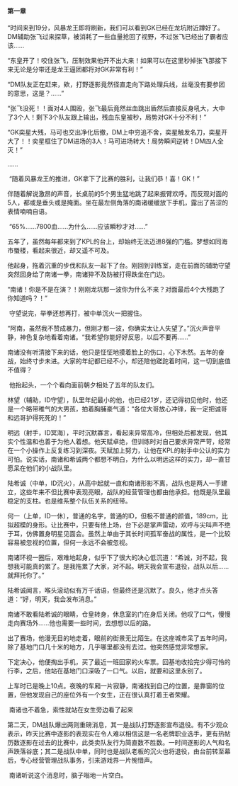 #### **第一章**

​		“时间来到19分，风暴龙王即将刷新，我们可以看到GK已经在龙坑附近蹲好了。DM辅助张飞过来探草，被消耗了一些血量抢回了视野，不过张飞已经出了霸者应该……

 

​		“东皇开了！咬住张飞，压制效果他开不出大来！如果可以在这里秒掉张飞那接下来无论是分带还是龙王逼团都将对GK非常有利！”

 

​		“DM队友正在赶来，欸，打野逐影竟然径直走向下路处理兵线，丝毫没有要参团的意思，这是？……”

 

​		“张飞没死！！面对4人围殴，张飞最后竟然丝血跳出盾然后直接反身吼大，大中了3个人！剩下3个队友跟上输出，残血东皇被秒，局势对GK十分不利！”

 

​		“GK奕星大残，马可也交出净化后撤，DM上中穷追不舍，奕星触发名刀，奕星开大了！！奕星框住了DM进场的3人！马可进场转大！局势瞬间逆转！DM四人全灭！”

 

……

 

​		“随着风暴龙王的推进，GK拿下了比赛的胜利，让我们恭！喜！GK！”

 

​		伴随着解说激昂的声音，长桌前的5个男生猛地跳了起来振臂欢呼。而反观对面的5人，都或是垂头或是掩面。坐在最左侧角落的南诸缓缓放下手机，露出了苦涩的表情喃喃自语。

 

​		“65%……7800血……为什么……应该瞬秒才对……”

 

​		五年了，虽然每年都来到了KPL的台上，却始终无法迈进8强的门槛。梦想如同海市蜃楼，看起来很近，却又遥不可及。

 

​		他起身，拖着沉重的步伐和队友一起下了台。刚回到训练室，走在前面的辅助守望突然回身给了南诸一拳，南诸猝不及防被打得跌坐在门边。

 

​		“南诸！你是不是在演？！刚刚龙坑那一波你为什么不来？对面最后4个大残跑了你知道吗？！”

 

​		守望说完，举拳还想再打，被中单沉火一把握住。

  

​		“阿南，虽然我不赞成暴力，但刚才那一波，你确实太让人失望了。”沉火声音平静，神色复杂地看着南诸。“我希望你能好好反思，以后不要再……”

 

​		南诸没有听清接下来的话，他只是怔怔地摸着脸上的伤口，心下木然。五年的奋战，始终寸步未进。大家的年纪都已经不小，却还陪他蹉跎着时间，这一切到底值不值得？

 

​		他抬起头，一个个看向面前朝夕相处了五年的队友们。

 

​		林望（辅助，ID守望），队里年纪最小的他，也已经21岁，还记得初见他时，他还是一个略带稚气的大男孩，拍着胸脯豪气道：“各位大哥放心冲锋，我一定把诚哥和远哥护得死死的！”

 

​		明远（射手，ID冥海），平时沉默寡言，看起来异常高冷，但相处后都发现，他其实个性温和也善于为他人着想。他天赋卓绝，但训练时对自己要求异常严苛，经常在一个小操作上反复练习到深夜。天赋加上努力，让他在KPL的射手中公认的实力可怕。说实话，南诸和希诚两个都想不明白，为什么以明远这样的实力，却一直甘愿呆在他们的小战队里。

 

​		陆希诚（中单，ID沉火），从高中起就一直和南诸形影不离，战队也是两人一手建立，这些年来不但比赛中表现亮眼，战队的经营管理也都由他承担。他既是队里最稳定的支柱。也是维系整个队伍关系的纽带。

 

​		何一（上单，ID一休），普通的名字，普通的ID，但极不普通的颜值，189cm，比拟超模的身形。让比赛中，只要有他上场，台下必是掌声雷动，欢呼与尖叫声不绝于耳，仿佛置身明星见面会。虽然上单由于其长时间孤军奋战的属性，是一个比较容易被忽视的位置，但何一永远不会被忽视。

 

​		南诸环视一圈后，艰难地起身，似乎下了很大的决心低沉道：“希诚，对不起，我想我可能真的累了。是我拖累了大家，对不起。明天我会宣布退役，战队以后……就拜托你了。” 

 

​		陆希诚闻言，喉头滚动似有万千话语，但最终还是沉默了。良久，他才点头答道：“好，明天，我会发布消息。”

 

​		南诸不敢看陆希诚的眼睛，仓皇转身，休息室的门在身后关闭。他叹了口气，慢慢走向赛场外……他也需要一些时间，去想想以后的路。

 

​		出了赛场，他漫无目的地走着，眼前的街景无比陌生。在这座城市呆了五年时间，除了基地门口几十米的地方，几乎哪里都没有去过。他突然感觉非常想家。

 

​		下定决心，他便掏出手机，买了最近一班回家的火车票。回基地收拾完少得可怜的行李，之后，他站在基地门口深吸了一口气。以后，就要和这里永别了。

 

​		上车时已是晚上10点。夜晚的车厢一片寂静，南诸找到自己的位置，是靠窗的位置，但他发现自己的座位外有一个女生，正在很认真打着王者荣耀。

 

​		南诸也不着急，索性就站在女生旁边看了起来

 

​		第二天，DM战队爆出两则重磅消息，其一是战队打野逐影宣布退役。有不少观众表示，昨天比赛中逐影的表现实在令人难以相信这是一名老牌职业选手，更有热帖历数逐影在过去的比赛中，此类卖队友行为简直数不胜数。一时间逐影的人气和名声跌落谷底；其二是战队中单，同时也是战队老板的沉火也将退役，由台前转至幕后，专心经营管理战队事务，引来游戏界一片惋惜声。

 

​		南诸听说这个消息时，脑子嗡地一片空白。
